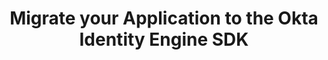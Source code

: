 ---
title: Migrate your Application to the Okta Identity Engine SDK
layout: Guides
sections:
 - main
---